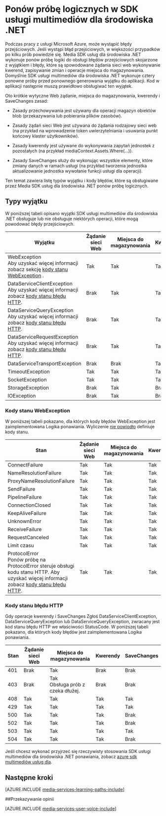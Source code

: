 <properties
    pageTitle="Ponów próbę logicznych w SDK usługi multimediów dla środowiska .NET | Microsoft Azure"
    description="Temat zawiera omówienie ponów próbę logicznych w SDK usługi multimediów dla środowiska .NET."
    authors="Juliako"
    manager="erikre"
    editor=""
    services="media-services"
    documentationCenter=""/>

<tags
    ms.service="media-services"
    ms.workload="media"
    ms.tgt_pltfrm="na"
    ms.devlang="na"
    ms.topic="article"
    ms.date="10/25/2016" 
    ms.author="juliako"/>


# <a name="retry-logic-in-the-media-services-sdk-for-net"></a>Ponów próbę logicznych w SDK usługi multimediów dla środowiska .NET

Podczas pracy z usługi Microsoft Azure, może wystąpić błędy przejściowych. Jeśli wystąpi błąd przejściowych, w większości przypadków po kilku prób powiedzie się. Media SDK usług dla środowiska .NET wykonuje ponów próbę logiki do obsługi błędów przejściowych skojarzone z wyjątkiem i błędy, które są spowodowane żądania sieci web wykonywanie kwerend, zapisywanie zmian i operacje miejsca do magazynowania.  Domyślnie SDK usługi multimediów dla środowiska .NET wykonuje cztery ponowne próby przed ponownego generowania wyjątku do aplikacji. Kod w aplikacji następnie muszą prawidłowo obsługiwać ten wyjątek.  
  
 Oto krótkie wytyczne Web żądanie, miejsca do magazynowania, kwerendy i SaveChanges zasad:  
  
-   Zasady przechowywania jest używany dla operacji magazyn obiektów blob (przekazywania lub pobierania plików zasobów).  
  
-   Zasady żądań sieci Web jest używana do żądania rodzajowy sieci web (na przykład na wprowadzenie token uwierzytelniania i usuwania punkt końcowy klaster użytkowników).  
  
-   Zasady kwerendy jest używane do wykonywania zapytań jednostek z pozostałych (na przykład mediaContext.Assets.Where(...)).  
  
-   Zasady SaveChanges służy do wykonując wszystkie elementy, które zmiany danych w ramach usługi (na przykład tworzenia jednostka aktualizowanie jednostka wywołanie funkcji usługi dla operacji).  
  
 Ten temat zawiera listę typów wyjątku i kody błędów, które są obsługiwane przez Media SDK usług dla środowiska .NET ponów próbę logicznych.  
  
## <a name="exception-types"></a>Typy wyjątku  

W poniższej tabeli opisano wyjątki SDK usługi multimediów dla środowiska .NET obsługuje lub nie obsługuje niektórych operacji, które mogą powodować błędy przejściowych.  
  
Wyjątku|Żądanie sieci Web|Miejsca do magazynowania|Kwerendy|SaveChanges
----|------|----|---|---
WebException<br/>Aby uzyskać więcej informacji zobacz sekcję [kody stanu WebException](media-services-retry-logic-in-dotnet-sdk.md#WebExceptionStatus) .|Tak|Tak|Tak|Tak  
DataServiceClientException<br/> Aby uzyskać więcej informacji zobacz [kody stanu błędu HTTP](media-services-retry-logic-in-dotnet-sdk.md#HTTPStatusCode).|Brak|Tak|Tak|Tak
DataServiceQueryException<br/> Aby uzyskać więcej informacji zobacz [kody stanu błędu HTTP](media-services-retry-logic-in-dotnet-sdk.md#HTTPStatusCode).|Brak|Tak|Tak|Tak  
DataServiceRequestException<br/> Aby uzyskać więcej informacji zobacz [kody stanu błędu HTTP](media-services-retry-logic-in-dotnet-sdk.md#HTTPStatusCode).|Brak|Tak|Tak|Tak  
DataServiceTransportException|Brak|Brak|Tak|Tak
TimeoutException|Tak|Tak|Tak|Brak
SocketException|Tak|Tak|Tak|Tak  
StorageException|Brak|Tak|Brak|Brak 
IOException|Brak|Tak|Brak|Brak
  
###  <a name="WebExceptionStatus"></a>Kody stanu WebException  

W poniższej tabeli pokazano, dla których kody błędów WebException jest zaimplementowana Logika ponawiania. Wyliczenie [nie powiodło](http://msdn.microsoft.com/library/system.net.webexceptionstatus.aspx) definiuje kody stanu.  
  
Stan|Żądanie sieci Web|Miejsca do magazynowania|Kwerendy|SaveChanges  
-----|-----------------|-------------|-----------|----------  
ConnectFailure|Tak|Tak|Tak|Tak
NameResolutionFailure|Tak|Tak|Tak|Tak  
ProxyNameResolutionFailure|Tak|Tak|Tak|Tak  
SendFailure|Tak|Tak|Tak|Tak
PipelineFailure|Tak|Tak|Tak|Brak  
ConnectionClosed|Tak|Tak|Tak|Brak  
KeepAliveFailure|Tak|Tak|Tak|Brak  
UnknownError|Tak|Tak|Tak|Brak 
ReceiveFailure|Tak|Tak|Tak|Brak  
RequestCanceled|Tak|Tak|Tak|Brak  
Limit czasu|Tak|Tak|Tak|Brak
ProtocolError <br/>Ponów próbę na ProtocolError steruje obsługi kodu stanu HTTP. Aby uzyskać więcej informacji zobacz [kody stanu błędu HTTP](media-services-retry-logic-in-dotnet-sdk.md#HTTPStatusCode).|Tak|Tak|Tak|Tak|  
  
###  <a name="HTTPStatusCode"></a>Kody stanu błędu HTTP  

Gdy operacje kwerendy i SaveChanges Zgłoś DataServiceClientException, DataServiceQueryException lub DataServiceQueryException, zwracany jest kod stanu błędu HTTP we właściwości StatusCode.  W poniższej tabeli pokazano, dla których kody błędów jest zaimplementowana Logika ponawiania.  
  
 
Stan|Żądanie sieci Web|Miejsca do magazynowania|Kwerendy|SaveChanges 
---|----|----|----|----
401|Brak|Tak|Brak|Brak
403|Brak|Tak<br/>Obsługa prób z czeka dłużej.|Brak|Brak  
408|Tak|Tak|Tak|Tak
429|Tak|Tak|Tak|Tak  
500|Tak|Tak|Tak|Brak  
502|Tak|Tak|Tak|Brak  
503|Tak|Tak|Tak|Tak  
504|Tak|Tak|Tak|Brak  
  
Jeśli chcesz wykonać przyjrzeć się rzeczywisty stosowania SDK usługi multimediów dla środowiska .NET ponawiania, zobacz [azure sdk multimediów usług dla](https://github.com/Azure/azure-sdk-for-media-services/tree/dev/src/net/Client/TransientFaultHandling).

## <a name="next-steps"></a>Następne kroki

[AZURE.INCLUDE [media-services-learning-paths-include](../../includes/media-services-learning-paths-include.md)]

##<a name="provide-feedback"></a>Przekazywanie opinii

[AZURE.INCLUDE [media-services-user-voice-include](../../includes/media-services-user-voice-include.md)]
